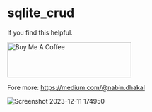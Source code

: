 # sqlite_crud

If you find this helpful.

<a href="https://www.buymeacoffee.com/nabindhakal" target="_blank"><img src="https://cdn.buymeacoffee.com/buttons/default-orange.png" alt="Buy Me A Coffee" height="80" width="280"></a>

Fore more: https://medium.com/@nabin.dhakal



![Screenshot 2023-12-11 174950](https://github.com/sravan1223/sravan1223/assets/153508717/84ddb919-17e4-44fb-95e1-759025dfd79b)

